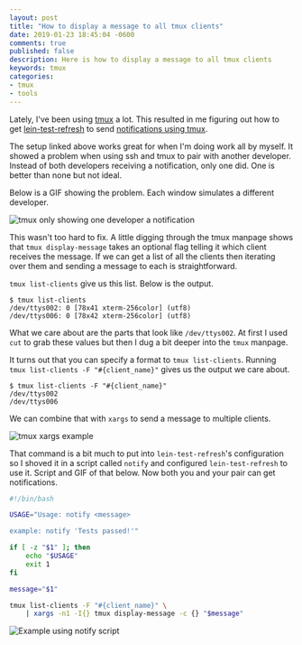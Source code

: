 ```yaml
---
layout: post
title: "How to display a message to all tmux clients"
date: 2019-01-23 18:45:04 -0600
comments: true
published: false
description: Here is how to display a message to all tmux clients
keywords: tmux
categories: 
- tmux
- tools
---
```


<!-- Estimated time: 30 minutes -->
<!-- First Draft: 26 minutes -->
<!-- First edits: 14 minutes -->

Lately, I've been using [tmux](https://github.com/tmux/tmux) a lot. This resulted in me figuring out how to get [lein-test-refresh](https://github.com/jakemcc/lein-test-refresh#notifications) to send [notifications using tmux](/blog/2019/01/06/notifications-with-tmux-and-lein-test-refresh/).

The setup linked above works great for when I'm doing work all by myself. It showed a problem when using ssh and tmux to pair with another developer. Instead of both developers receiving a notification, only one did. One is better than none but not ideal.

Below is a GIF showing the problem. Each window simulates a different developer.

![tmux only showing one developer a notification](/images/tmux-pair-fail.gif)

This wasn't too hard to fix. A little digging through the tmux manpage shows that `tmux display-message` takes an optional flag telling it which client receives the message. If we can get a list of all the clients then iterating over them and sending a message to each is straightforward.

`tmux list-clients` give us this list. Below is the output.

```
$ tmux list-clients
/dev/ttys002: 0 [78x41 xterm-256color] (utf8)
/dev/ttys006: 0 [78x42 xterm-256color] (utf8)
```

What we care about are the parts that look like `/dev/ttys002`. At first I used `cut` to grab these values but then I dug a bit deeper into the `tmux` manpage.

It turns out that you can specify a format to `tmux list-clients`. Running `tmux list-clients -F "#{client_name}"` gives us the output we care about.

```
$ tmux list-clients -F "#{client_name}"
/dev/ttys002
/dev/ttys006
```

We can combine that with `xargs` to send a message to multiple clients.

![tmux xargs example](/images/tmux-xargs-example.gif)

That command is a bit much to put into `lein-test-refresh`'s configuration so I shoved it in a script called `notify` and configured `lein-test-refresh` to use it. Script and GIF of that below. Now both you and your pair can get notifications.

```bash
#!/bin/bash

USAGE="Usage: notify <message>

example: notify 'Tests passed!'"

if [ -z "$1" ]; then
    echo "$USAGE"
    exit 1
fi

message="$1"

tmux list-clients -F "#{client_name}" \
    | xargs -n1 -I{} tmux display-message -c {} "$message"
```

![Example using notify script](/images/tmux-notify-script.gif)


